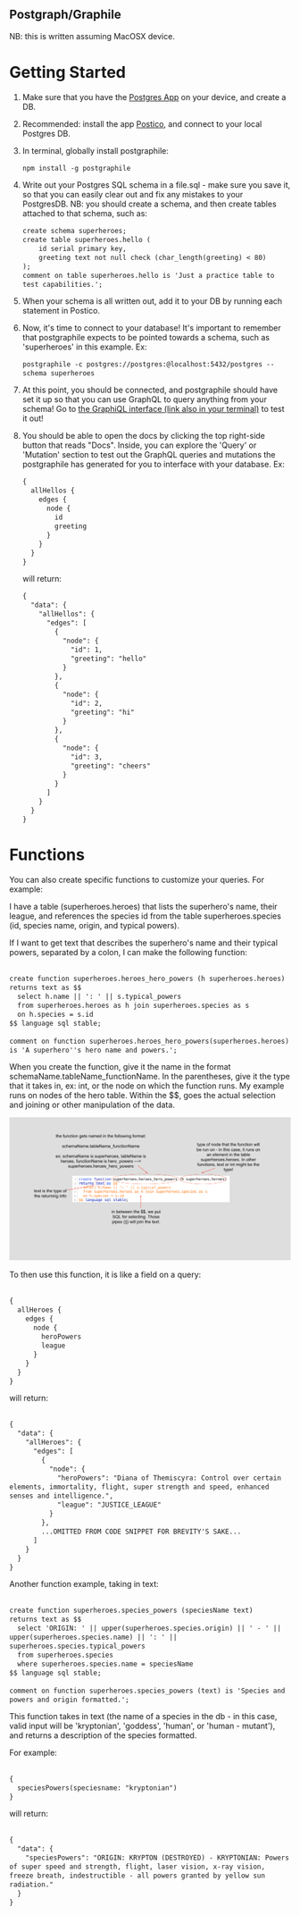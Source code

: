 ## Postgraph/Graphile
NB: this is written assuming MacOSX device.

# Getting Started

1. Make sure that you have the [Postgres App](https://postgresapp.com/) on your device, and create a DB. 

2. Recommended: install the app [Postico](https://eggerapps.at/postico/), and connect to your local Postgres DB.

3. In terminal, globally install postgraphile: 

    ```
    npm install -g postgraphile
    ```

4. Write out your Postgres SQL schema in a file.sql - make sure you save it, so that you can easily clear out and fix any mistakes to your PostgresDB. NB: you should create a schema, and then create tables attached to that schema, such as:

    ```
    create schema superheroes;
    create table superheroes.hello (
        id serial primary key,
        greeting text not null check (char_length(greeting) < 80)
    );
    comment on table superheroes.hello is 'Just a practice table to test capabilities.';
    ```

5. When your schema is all written out, add it to your DB by running each statement in Postico.

6. Now, it's time to connect to your database! It's important to remember that postgraphile expects to be pointed towards a schema, such as 'superheroes' in this example. Ex:

    ```
    postgraphile -c postgres://postgres:@localhost:5432/postgres --schema superheroes    
    ```
7. At this point, you should be connected, and postgraphile should have set it up so that you can use GraphQL to query anything from your schema! Go to [the GraphiQL interface (link also in your terminal)](http://localhost:5000/graphiql) to test it out!

8. You should be able to open the docs by clicking the top right-side button that reads "Docs". Inside, you can explore the 'Query' or 'Mutation' section to test out the GraphQL queries and mutations the postgraphile has generated for you to interface with your database. Ex:

    ```
    {
      allHellos {
        edges {
          node {
            id
            greeting
          }
        }
      }
    }
    ```

    will return:

    ```
    {
      "data": {
        "allHellos": {
          "edges": [
            {
              "node": {
                "id": 1,
                "greeting": "hello"
              }
            },
            {
              "node": {
                "id": 2,
                "greeting": "hi"
              }
            },
            {
              "node": {
                "id": 3,
                "greeting": "cheers"
              }
            }
          ]
        }
      }
    }
    ```


# Functions 
You can also create specific functions to customize your queries. For example:

I have a table (superheroes.heroes) that lists the superhero's name, their league, and references the species id from the table superheroes.species (id, species name, origin, and typical powers).

If I want to get text that describes the superhero's name and their typical powers, separated by a colon, I can make the following function:

  ```

  create function superheroes.heroes_hero_powers (h superheroes.heroes)
  returns text as $$
    select h.name || ': ' || s.typical_powers 
    from superheroes.heroes as h join superheroes.species as s 
    on h.species = s.id
  $$ language sql stable;

  comment on function superheroes.heroes_hero_powers(superheroes.heroes) is 'A superhero''s hero name and powers.';

  ```

When you create the function, give it the name in the format schemaName.tableName_functionName. In the parentheses, give it the type that it takes in, ex: int, or the node on which the function runs. My example runs on nodes of the hero table. Within the $$, goes the actual selection and joining or other manipulation of the data.

<img src="./function.png" alt="infographic of how to create an SQL function for postgraphile"/>

To then use this function, it is like a field on a query:

  ```

  {
    allHeroes {
      edges {
        node {
          heroPowers
          league
        }
      }
    }
  }

  ```

  will return: 

  ```

  {
    "data": {
      "allHeroes": {
        "edges": [
          {
            "node": {
              "heroPowers": "Diana of Themiscyra: Control over certain elements, immortality, flight, super strength and speed, enhanced senses and intelligence.",
              "league": "JUSTICE_LEAGUE"
            }
          },
          ...OMITTED FROM CODE SNIPPET FOR BREVITY'S SAKE...
        ]
      }
    }
  }

  ```

Another function example, taking in text:

  ```

  create function superheroes.species_powers (speciesName text) 
  returns text as $$
    select 'ORIGIN: ' || upper(superheroes.species.origin) || ' - ' || upper(superheroes.species.name) || ': ' || superheroes.species.typical_powers 
    from superheroes.species 
    where superheroes.species.name = speciesName
  $$ language sql stable;

  comment on function superheroes.species_powers (text) is 'Species and powers and origin formatted.';

  ```
This function takes in text (the name of a species in the db - in this case, valid input will be 'kryptonian', 'goddess', 'human', or 'human - mutant'), and returns a description of the species formatted.

For example:

  ```

  {
    speciesPowers(speciesname: "kryptonian")
  }

  ```
  will return:

  ```

  {
    "data": {
      "speciesPowers": "ORIGIN: KRYPTON (DESTROYED) - KRYPTONIAN: Powers of super speed and strength, flight, laser vision, x-ray vision, freeze breath, indestructible - all powers granted by yellow sun radiation."
    }
  }

  ```





